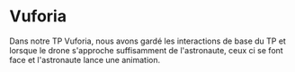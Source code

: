 # Vuforia

Dans notre TP Vuforia, nous avons gardé les interactions de base du TP et 
lorsque le drone s'approche suffisamment de l'astronaute, ceux ci se font 
face et l'astronaute lance une animation.